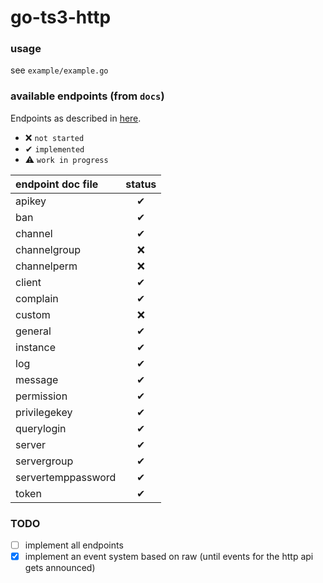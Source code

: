 # go-ts3-http

### usage
see `example/example.go`

### available endpoints (from `docs`)
Endpoints as described in [here](https://community.teamspeak.com/t/webquery-discussion-help-3-12-0-onwards/7184).

- ❌ `not started`
- ✔ `implemented`
- ⚠ `work in progress`

| endpoint doc file | status |
|:---|:---:|
| apikey | ✔ |
| ban | ✔ |
| channel | ✔ |
| channelgroup | ❌ |
| channelperm | ❌ |
| client | ✔ |
| complain | ✔ |
| custom | ❌ |
| general | ✔ |
| instance | ✔ |
| log | ✔ |
| message | ✔ |
| permission | ✔ |
| privilegekey | ✔ |
| querylogin | ✔ |
| server | ✔ |
| servergroup | ✔ |
| servertemppassword | ✔ |
| token | ✔ |

### TODO
- [ ] implement all endpoints
- [x] implement an event system based on raw (until events for the http api gets announced)